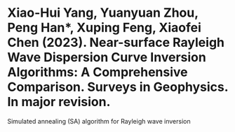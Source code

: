 # Xiao-Hui Yang, Yuanyuan Zhou, Peng Han*, Xuping Feng, Xiaofei Chen (2023). Near-surface Rayleigh Wave Dispersion Curve Inversion Algorithms: A Comprehensive Comparison. Surveys in Geophysics. In major revision.
Simulated annealing (SA) algorithm for Rayleigh wave inversion
